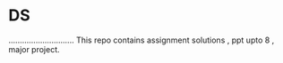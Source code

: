 # DS
.............................
This repo contains assignment solutions , ppt upto 8 , major project.
